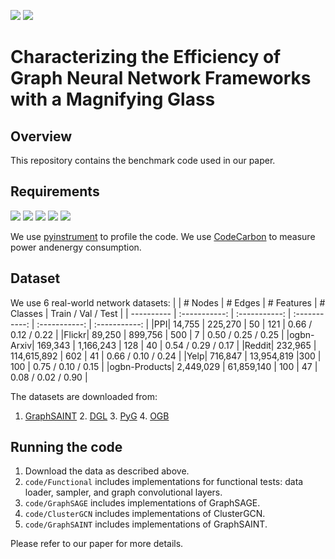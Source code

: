 [![](https://img.shields.io/badge/license-GPL--3.0-blue)](https://www.gnu.org/licenses/)
[![](https://img.shields.io/badge/Python-3.8-green)](https://www.python.org/)

# Characterizing the Efficiency of Graph Neural Network Frameworks with a Magnifying Glass

<!---This is a Python3 implementation of our benchmark experiments for graph neural network frameworks, as described in our paper.--> 

## Overview

This repository contains the benchmark code used in our paper. 


## Requirements

<!--PyTorch v1.11.0--> 
<!--OGB=1.3.3--> 
<!--DGL=0.8.2--> 
<!--PyG=2.0.4--> 
<!--CUDA=11.3--> 

[![](https://img.shields.io/badge/PyTorch-1.11.0-blueviolet)](https://pytorch.org/get-started/previous-versions/)
[![](https://img.shields.io/badge/OGB-1.3.3-orange)](https://ogb.stanford.edu/docs/home/)
[![](https://img.shields.io/badge/DGL-0.8.2-blue)](https://www.dgl.ai/pages/start.html)
[![](https://img.shields.io/badge/PyG-2.0.4-yellow)](https://pytorch-geometric.readthedocs.io/en/latest/notes/installation.html)
[![](https://img.shields.io/badge/CUDA-11.3-green)](https://developer.nvidia.com/cuda-11.3.0-download-archive)

We use [pyinstrument](https://github.com/joerick/pyinstrument) to profile the code. We use [CodeCarbon](https://github.com/mlco2/codecarbon) to measure power andenergy consumption.


## Dataset
We use 6 real-world network datasets:
| | # Nodes | # Edges | # Features | # Classes | Train / Val / Test |
| ---------- | :-----------:  | :-----------: | :-----------: | :-----------:  | :-----------: |
|PPI| 14,755 | 225,270 | 50 | 121 | 0.66 / 0.12 / 0.22 |
|Flickr| 89,250 | 899,756 | 500 | 7 | 0.50 / 0.25 / 0.25 |
|ogbn-Arxiv| 169,343 | 1,166,243 | 128 | 40 | 0.54 / 0.29 / 0.17 |
|Reddit| 232,965 | 114,615,892 | 602 | 41 | 0.66 / 0.10 / 0.24 |
|Yelp| 716,847 | 13,954,819 |300 | 100 | 0.75 / 0.10 / 0.15 |
|ogbn-Products| 2,449,029 | 61,859,140 | 100 | 47 | 0.08 / 0.02 / 0.90 |


The datasets are downloaded from:
1. [GraphSAINT](https://github.com/GraphSAINT/GraphSAINT) 2. [DGL](https://www.dgl.ai/) 3. [PyG](https://www.pyg.org/) 4. [OGB](https://ogb.stanford.edu/)


## Running the code
1. Download the data as described above.
2. ```code/Functional``` includes implementations for functional tests: data loader, sampler, and graph convolutional layers.
3. ```code/GraphSAGE``` includes implementations of GraphSAGE.
4. ```code/ClusterGCN``` includes implementations of ClusterGCN. 
5. ```code/GraphSAINT``` includes implementations of GraphSAINT. 

Please refer to our paper for more details.

<!---## Cite--> 

<!---Please cite our paper if you use this code in your own work:--> 
